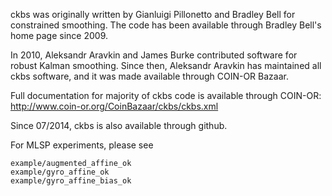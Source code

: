 ckbs was originally written by Gianluigi Pillonetto and Bradley Bell for constrained smoothing. The code has been available through Bradley Bell's home page since 2009. 

In 2010, Aleksandr Aravkin and James Burke contributed software for robust Kalman smoothing. Since then, Aleksandr Aravkin has maintained all ckbs software, and it was made available through COIN-OR Bazaar. 

Full documentation for majority of ckbs code is available through COIN-OR:
http://www.coin-or.org/CoinBazaar/ckbs/ckbs.xml

Since 07/2014, ckbs is also available through github. 

For MLSP experiments, please see 

    example/augmented_affine_ok
    example/gyro_affine_ok
    example/gyro_affine_bias_ok





